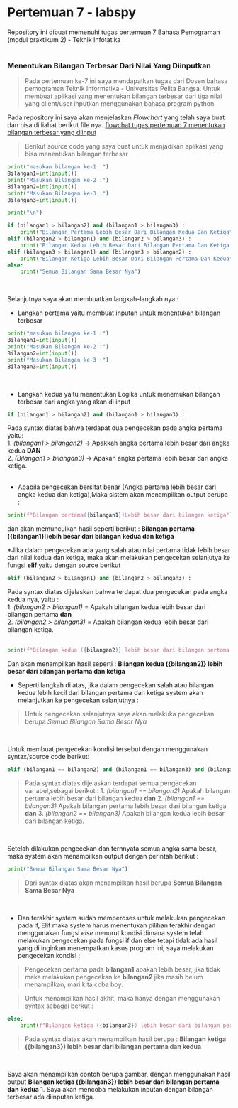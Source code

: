 # Pertemuan 7 - labspy
Repository ini dibuat memenuhi tugas pertemuan 7 Bahasa Pemograman (modul praktikum 2) - Teknik Infotatika <br><br>

### Menentukan Bilangan Terbesar Dari Nilai Yang Diinputkan 
 > Pada pertemuan ke-7 ini saya mendapatkan tugas dari Dosen bahasa pemograman Teknik Informatika - Universitas Pelita Bangsa. Untuk membuat aplikasi yang menentukan bilangan terbesar dari tiga nilai yang client/user inputkan menggunakan bahasa program python.

 Pada repository ini saya akan menjelaskan *Flowchart* yang telah saya buat dan bisa di liahat berikut file nya. [flowchat tugas pertemuan 7 menentukan bilangan terbesar yang diinput](flowerchart.pdf)

> Berikut source code yang saya buat untuk menjadikan aplikasi yang bisa menentukan bilangan terbesar<br>
```python
print("masukan bilangan ke-1 :")
Bilangan1=int(input())
print("Masukan Bilangan ke-2 :")
Bilangan2=int(input())
print("Masukan Bilangan ke-3 :")
Bilangan3=int(input())

print("\n")

if (bilangan1 > bilangan2) and (bilangan1 > bilangan3) :
    print("Bilangan Pertama Lebih Besar Dari Bilangan Kedua Dan Ketiga")
elif (bilangan2 > bilangan1) and (bilangan2 > bilangan3) :
    print("Bilangan Kedua Lebih Besar Dari Bilangan Pertama Dan Ketiga ")
elif (bilangan3 > bilangan1) and (bilangan3 > bilangan2) :
    print("Bilangan Ketiga Lebih Besar Dari Bilangan Pertama Dan Kedua")
else:
    print("Semua Bilangan Sama Besar Nya")

```
<br>

Selanjutnya saya akan membuatkan langkah-langkah nya :<br>

* Langkah pertama yaitu membuat inputan untuk menentukan bilangan terbesar <br>
```python
print("masukan bilangan ke-1 :")
Bilangan1=int(input())
print("Masukan Bilangan ke-2 :")
Bilangan2=int(input())
print("Masukan Bilangan ke-3 :")
Bilangan3=int(input())
```
<br>

* Langkah kedua yaitu menentukan Logika untuk menemukan bilangan terbesar dari angka yang akan di input <br>

```` python 
if (bilangan1 > bilangan2) and (bilangan1 > bilangan3) :
````
 Pada syntax diatas bahwa terdapat dua pengecekan pada angka pertama yaitu: <br>
    1. *(bilangan1 > bilangan2)* -> Apakkah angka pertama lebih besar dari angka kedua **DAN** <br>
    2. *(Bilangan1 > bilangan3)* -> Apakah angka pertama lebih besar dari angka ketiga. <br>
<br>

* Apabila pengecekan bersifat benar (Angka pertama lebih besar dari angka kedua dan ketiga),Maka sistem akan menampilkan output berupa : <br>
```python
print(f"Bilangan pertama({bilangan1})Lebih besar dari bilangan ketiga")
```

dan akan memunculkan  hasil seperti berikut : **Bilangan pertama ({bilangan1}l)ebih besar dari bilangan kedua dan ketiga** <br>


*Jika dalam pengecekan ada yang salah atau nilai pertama tidak lebih besar dari nilai kedua dan ketiga, maka akan melakukan pengecekan selanjutya ke fungsi **elif** yaitu dengan source berikut 

```` python
elif (bilangan2 > bilangan1) and (bilangan2 > bilangan3) :
````

 Pada  syntax diatas dijelaskan bahwa terdapat dua pengecekan pada angka kedua nya, yaitu : <br>
    1. *(bilangan2 > bilangan1)* = Apakah bilangan kedua lebih besar dari bilangan pertama **dan** <br>
    2. *(bilangan2 > bilangan3)* = Apakah bilangan kedua lebih besar dari bilangan ketiga. <br>
<br>

```` python
print(f"Bilangan kedua ({bilangan2)} lebih besar dari bilangan pertama dan ketiga")
````

Dan akan menampilkan hasil seperti : **Bilangan kedua ({bilangan2)} lebih besar dari bilangan pertama dan ketiga** 
<br>

* Seperti langkah di atas, jika dalam pengecekan salah atau bilangan kedua lebih kecil dari bilangan pertama dan ketiga system akan melanjutkan ke pengecekan selanjutnya : 

> Untuk pengecekan selanjutnya saya akan melakuka pengecekan berupa *Semua Bilangan Sama Besar Nya*
<br>

Untuk membuat pengecekan kondisi tersebut dengan menggunakan syntax/source code berikut: 
```` python
elif (bilangan1 == bilangan2) and (bilangan1 == bilangan3) and (bilangan2 == bilangan3) 
````
> Pada syntax diatas dijelaskan terdapat semua pengecekan variabel,sebagai berikut : 
    1. *(bilangan1 == bilangan2)* Apakah bilangan pertama lebih besar dari bilangan kedua **dan**
    2. *(bilangan1 == bilangan3)* Apakah bilangan pertama lebih besar dari bilangan ketiga **dan**
    3. *(bilangan2 == bilangan3)* Apakah bilangan kedua lebih besar dari bilangan ketiga.

<br> 

Setelah dilakukan pengecekan dan ternnyata semua angka sama besar, maka system akan menampilkan output dengan perintah berikut : <br>

```` python
print("Semua Bilangan Sama Besar Nya")
````
> Dari syntax diatas akan menampilkan hasil berupa **Semua Bilangan Sama Besar Nya**
<br>

* Dan terakhir system sudah memperoses untuk melakukan pengecekan pada If, Elif maka system harus menentukan pilihan terakhir dengan menggunakan fungsi *else* menurut kondisi dimana system telah melakukan pengecekan pada fungsi if dan else tetapi tidak ada hasil yang di inginkan menempatkan kasus program ini, saya melakukan pengecekan kondisi :

> Pengecekan pertama pada **bilangan1** apakah lebih besar, jika tidak maka melakukan pengecekan ke **bilangan2** jika masih belum menampilkan, mari kita coba boy.

>Untuk menampilkan hasil akhit, maka hanya dengan menggunakan syntax sebagai berkut :
```` python
else:
    print(f"Bilangan ketiga ({bilangan3}) lebih besar dari bilangan pertama dan kedua")
````
> Pada syntax diatas akan menampilkan hasil berupa : **Bilangan ketiga ({bilangan3}) lebih besar dari bilangan pertama dan kedua**
<br>

Saya akan menampilkan contoh berupa gambar, dengan menggunakan hasil output **Bilangan ketiga ({bilangan3}) lebih besar dari bilangan pertama dan kedua**
    1. Saya akan mencoba melakukan inputan dengan bilangan terbesar ada diinputan ketiga. <br>
    
    
















